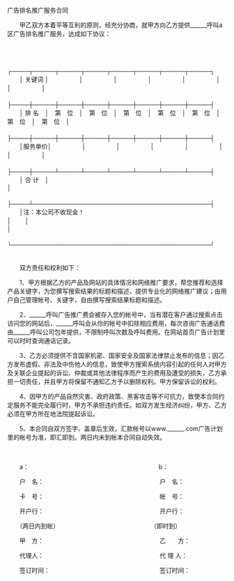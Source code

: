 



广告排名推广服务合同



 

　　甲乙双方本着平等互利的原则，经充分协商，就甲方向乙方提供______呼叫a区广告排名推广服务，达成如下协议：

　　


　　┌────┬─────┬─────┬─────┬─────┬─────┬─────┬─────┐
　　│ 关键词 │　　　　　│　　　　　│　　　　　│　　　　　│　　　　　│　　　　　│　　　　　│
　　├────┼─────┼─────┼─────┼─────┼─────┼─────┼─────┤
　　│ 排 名　│　第　位　│　第　位　│　第　位　│　第　位　│　第　位　│　第　位　│　第　位　│
　　├────┼─────┼─────┼─────┼─────┼─────┼─────┼─────┤
　　│服务单价│　　　　　│　　　　　│　　　　　│　　　　　│　　　　　│　　　　　│　　　　　│
　　├────┼─────┴─────┴─────┴─────┴─────┴─────┴─────┤
　　│ 合 计　│　　　　　　　　　　　　　　　　　　　　　　　　　　　　　　　　　　　　　　　　　│
　　├────┴─────────────────────────────────────────┤
　　│注：本公司不收现金！　　　　　　　　　　　　　　　　　　　　　　　　　　　　　　　　　　　　│
　　│　　　　　　　　　　　　　　　　　　　　　　　　　　　　　　　　　　　　　　　　　　　　　　│
　　└──────────────────────────────────────────────┘
　　


　　双方责任和权利如下：

　　1、甲方根据乙方的产品及网站的具体情况和网络推广要求，帮您推荐和选择产品关键字，为您撰写搜索结果的标题和描述，提供专业化的网络推广建议；由用户自己管理帐号、关键字，自由撰写搜索结果标题和描述。

　　2、______呼叫广告推广费会被存入您的帐号中，当有潜在客户通过搜索点击访问您的网站后，______呼叫会从你的帐号中扣除相应费用，每次咨询广告通话费由______呼叫公司包年提供，不限制呼叫次数及呼叫费用。在网站首页广告计划里可以时时查询通话记录。

　　3、乙方必须提供不含国家机密、国家安全及国家法律禁止发布的信息；因乙方发布虚假、非法及中伤他人的信息，致使甲方搜索系统内容引起的任何人对甲方及关联企业提起的诉讼、仲裁或其他法律程序而产生的费用及遭受的损失，乙方承担一切责任，并且甲方将保留不通知乙方予以删除权利。甲方保留诉讼的权利。

　　4、因甲方的产品自然灾害、政府政策、黑客攻击等不可抗力，致使本合同约定服务不能完全履行时，甲方不承担违约责任。如双方发生经济纠纷，甲方、乙方必须在甲方所在地法院提起诉讼。

　　5、本合同自双方签字、盖章后生效，汇款帐号以www.______.com广告计划里的帐号为准，即汇即到。两日内未到帐本合同自动失效。　　

　　

　　a：　　　　　　　　　　　　　　　　　　　　　 b：

　　户　名：　　　　　　　　　　　　　　　　　　　户　名： 

　　卡　号：　　　　　　　　　　　　　　　　　　　帐　号： 

　　开户行：　　　　　　　　　　　　　　　　　　　开户行：　

　　（两日内到帐）　　　　　　　　　　　　　　　　（即时到）　　

　　甲　方：　　　　　　　　　　　　　　　　　　　乙　　方： 

　　代理人：　　　　　　　　　　　　　　　　　　　代 理 人：

　　签订时间：　　　　　　　　　　　　　　　　　　签订时间：